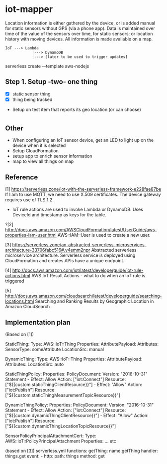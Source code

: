 # iot-mapper
Location information is either gathered by the device, or is added manual for static sensors without GPS (via a phone app). Data is maintained over time of the value of the sensors over time, for static sensors; or location history with moving devices. All information is made available on a map.
```
IoT ---> Lambda
            |---> DynamoDB
            |---> [later to be used to trigger updates]
```

serverless create --template aws-nodejs

## Step 1. Setup -two- one thing
- [x] static sensor thing
- [x] thing being tracked
- Setup on test item that reports its geo location (or can choose)

#

## Other
- When configuring an IoT sensor device, get an LED to light up on the device when it is selected
- Setup CloudFormation
- setup app to enrich sensor information
- map to view all things on map

## Reference
[1] https://serverless.zone/iot-with-the-serverless-framework-e228fae87be
If I am to use MQTT, we need to use X.509 certificates. The device gateway requires use of TLS 1.2.
- IoT rule actions are used to invoke Lambda or DynamoDB. Uses DeviceId and timestamp as keys for the table.

?[2] http://docs.aws.amazon.com/AWSCloudFormation/latest/UserGuide/aws-properties-iam-user.html
AWS::IAM::User is used to create a new user.

[3] https://serverless.zone/an-abstracted-serverless-microservices-architecture-33706fabc516#.v4emm2npr
Abstracted serverless microservice architecture. Serverless service is deployed using CloudFormation and creates APIs have a unique endpoint.

[4] http://docs.aws.amazon.com/iot/latest/developerguide/iot-rule-actions.html
AWS IoT Result Actions - what to do when an IoT rule is triggered

[5] http://docs.aws.amazon.com/cloudsearch/latest/developerguide/searching-locations.html
Searching and Ranking Results by Geographic Location in Amazon CloudSearch


## Implementation plan
(Based on [1])

StaticThing:
  Type: AWS::IoT::Thing
  Properties:
    AttributePayload:
      Attributes:
        SensorType: someAttribute
        LocationSrc: manual
 
DynamicThing:
  Type: AWS::IoT::Thing
  Properties:
    AttributePayload:
      Attributes:
        LocationSrc: auto

StaticThingPolicy:
  Properties:
    PolicyDocument:
      Version: "2016-10-31"
      Statement
       - Effect: Allow
       Action: ["iot:Connect"]
       Resource: ["${{custom.staticThingClientResource}}"]
       - Effect: "Allow"
       Action: ["iot:Publish"]
       Resource: ["${{custom.staticThingMeasurementTopicResource}}"]


DynamicThingPolicy:
  Properties:
    PolicyDocument:
      Version: "2016-10-31"
      Statement
       - Effect: Allow
       Action: ["iot:Connect"]
       Resource: ["${{custom.dynamicThingClientResource}}"]
       - Effect: "Allow"
       Action: ["iot:Publish"]
       Resource: ["${{custom.dynamicThingLocationTopicResource}}"]

SensorPolicyPrincipalAttachmentCert:
  Type: AWS::IoT::PolicyPrincipalAttachment
  Properties:
    ... etc


(based on [3])
serverless.yml
functions:
  getThing:
    name:getThing
    handler: things.get
    event:
      - http:
        path: things
        method: get
